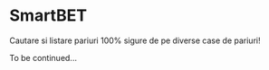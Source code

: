 # SmartBET

Cautare si listare pariuri 100% sigure de pe diverse case de pariuri!

To be continued...